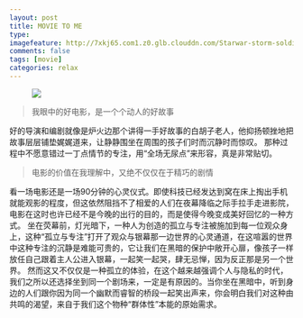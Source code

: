 ```yaml
---
layout: post
title: MOVIE TO ME
type: 
imagefeature: http://7xkj65.com1.z0.glb.clouddn.com/Starwar-storm-soldier.jpeg?imageMogr2/thumbnail/!90p
comments: false
tags: [movie]
categories: relax
---
```



<figure>
	<a href="https://xumeng.me/relax/movie-to-me"><img src="http://7xkj65.com1.z0.glb.clouddn.com/my2017/photos/movie-to-me.jpg?imageMogr2/thumbnail/!40p"></a>
</figure>

> 我眼中的好电影，是一个个动人的好故事

好的导演和编剧就像是炉火边那个讲得一手好故事的白胡子老人，他抑扬顿挫地把故事层层铺垫娓娓道来，让静静围坐在周围的孩子们时而沉静时而惊叹。
那种过程中不愿意错过一丁点情节的专注，用“全场无尿点”来形容，真是非常贴切。

> 电影的价值在我理解中，又绝不仅仅在于精巧的剧情

看一场电影还是一场90分钟的心灵仪式。即使科技已经发达到窝在床上掏出手机就能观影的程度，但这依然阻挡不了相爱的人们在夜幕降临之际手拉手走进影院，电影在这时也许已经不是今晚的出行的目的，而是使得今晚变成美好回忆的一种方式。
坐在荧幕前，灯光暗下，一种人为创造的孤立与专注被施加到每一位观众身上，这种“孤立与专注”打开了观众与银幕那一边世界的心灵通道，在这喧嚣的世界中这种专注的沉静是难能可贵的，它让我们在黑暗的保护中敞开心扉，像孩子一样放任自己跟着主人公进入银幕，一起笑一起哭，肆无忌惮，因为反正那是另一个世界。
然而这又不仅仅是一种孤立的体验，在这个越来越强调个人与隐私的时代，我们之所以还选择坐到同一个剧场来，一定是有原因的。当你坐在黑暗中，听到身边的人们跟你因为同一个幽默而睿智的桥段一起笑出声来，你会明白我们对这种由共鸣的渴望，来自于我们这个物种“群体性”本能的原始需求。

